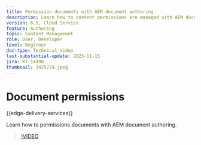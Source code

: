 ```yaml
---
title: Permission documents with AEM document authoring
description: Learn how to content permissions are managed with AEM document authoring.
version: 6.5, Cloud Service
feature: Authoring
topic: Content Management
role: User, Developer
level: Beginner
doc-type: Technical Video
last-substantial-update: 2023-11-15
jira: KT-14490
thumbnail: 3425724.jpeg
---
```


# Document permissions

{{edge-delivery-services}}

Learn how to permissions documents with AEM document authoring.

>[!VIDEO](https://video.tv.adobe.com/v/3425724/?learn=on)
